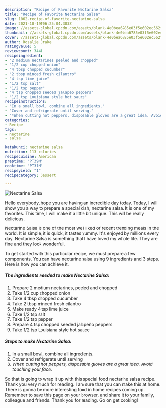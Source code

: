 ```yaml
---
description: "Recipe of Favorite Nectarine Salsa"
title: "Recipe of Favorite Nectarine Salsa"
slug: 1062-recipe-of-favorite-nectarine-salsa
date: 2021-10-19T06:25:04.383Z
image: //assets-global.cpcdn.com/assets/blank-4e0bea6785e03f5e602ec562f230caae08da540cada707380b4fe1bbebba43da.png
thumbnail: //assets-global.cpcdn.com/assets/blank-4e0bea6785e03f5e602ec562f230caae08da540cada707380b4fe1bbebba43da.png
cover: //assets-global.cpcdn.com/assets/blank-4e0bea6785e03f5e602ec562f230caae08da540cada707380b4fe1bbebba43da.png
author: Rosalie Drake
ratingvalue: 5
reviewcount: 3441
recipeingredient:
- "2 medium nectarines peeled and chopped"
- "1/2 cup chopped onion"
- "4 tbsp chopped cucumber"
- "2 tbsp minced fresh cilantro"
- "4 tsp lime juice"
- "1/2 tsp salt"
- "1/2 tsp pepper"
- "4 tsp chopped seeded jalapeo peppers"
- "1/2 tsp Louisiana style hot sauce"
recipeinstructions:
- "In a small bowl, combine all ingredients."
- "Cover and refrigerate until serving."
- "*When cutting hot peppers, disposable gloves are a great idea. Avoid touching your face.*"
categories:
- Recipe
tags:
- nectarine
- salsa

katakunci: nectarine salsa 
nutrition: 113 calories
recipecuisine: American
preptime: "PT39M"
cooktime: "PT31M"
recipeyield: "1"
recipecategory: Dessert

---
```



![Nectarine Salsa](//assets-global.cpcdn.com/assets/blank-4e0bea6785e03f5e602ec562f230caae08da540cada707380b4fe1bbebba43da.png)

Hello everybody, hope you are having an incredible day today. Today, I will show you a way to prepare a special dish, nectarine salsa. It is one of my favorites. This time, I will make it a little bit unique. This will be really delicious.

Nectarine Salsa is one of the most well liked of recent trending meals in the world. It is simple, it is quick, it tastes yummy. It's enjoyed by millions every day. Nectarine Salsa is something that I have loved my whole life. They are fine and they look wonderful.




To get started with this particular recipe, we must prepare a few components. You can have nectarine salsa using 9 ingredients and 3 steps. Here is how you can achieve it.

<!--inarticleads1-->

##### The ingredients needed to make Nectarine Salsa:

1. Prepare 2 medium nectarines, peeled and chopped
1. Take 1/2 cup chopped onion
1. Take 4 tbsp chopped cucumber
1. Take 2 tbsp minced fresh cilantro
1. Make ready 4 tsp lime juice
1. Take 1/2 tsp salt
1. Take 1/2 tsp pepper
1. Prepare 4 tsp chopped seeded jalapeño peppers
1. Take 1/2 tsp Louisiana style hot sauce




<!--inarticleads2-->

##### Steps to make Nectarine Salsa:

1. In a small bowl, combine all ingredients.
1. Cover and refrigerate until serving.
1. *When cutting hot peppers, disposable gloves are a great idea. Avoid touching your face.*




So that is going to wrap it up with this special food nectarine salsa recipe. Thank you very much for reading. I am sure that you can make this at home. There is gonna be more interesting food in home recipes coming up. Remember to save this page on your browser, and share it to your family, colleague and friends. Thank you for reading. Go on get cooking!
